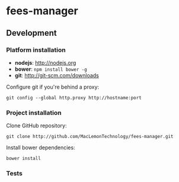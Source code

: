 fees-manager
============

## Development

### Platform installation

- **nodejs**: http://nodejs.org
- **bower**: ```npm install bower -g```
- **git**: http://git-scm.com/downloads

Configure git if you're behind a proxy:
```
git config --global http.proxy http://hostname:port
```

### Project installation

Clone GitHub repository:

```
git clone http://github.com/MacLemonTechnology/fees-manager.git
```

Install bower dependencies:

```
bower install
```

### Tests
